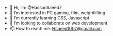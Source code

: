 - 👋 Hi, I’m @HassanSaeed7
- 👀 I’m interested in PC gaming, film, weightlifting
- 🌱 I’m currently learning CSS, Javascript.
- 💞️ I’m looking to collaborate on web development.
- 📫 How to reach me: Hsaeed1007@gmail.com

<!---
HassanSaeed7/HassanSaeed7 is a ✨ special ✨ repository because its `README.md` (this file) appears on your GitHub profile.
You can click the Preview link to take a look at your changes.
--->
